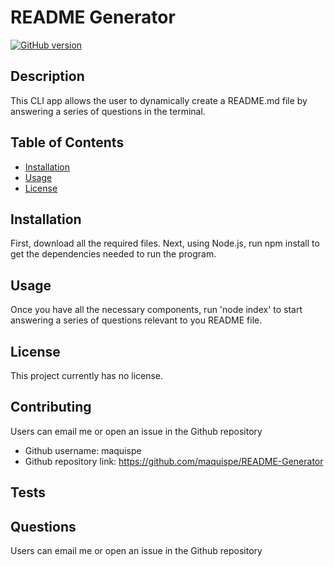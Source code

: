 # README Generator
[![GitHub version](https://badge.fury.io/gh/boennemann%2Fbadges.svg)](http://badge.fury.io/gh/boennemann%2Fbadges)
## Description

This CLI app allows the user to dynamically create a README.md file by answering a series of 
questions in the terminal.

## Table of Contents
    
* [Installation](#installation)
* [Usage](#usage)
* [License](#license)

## Installation

First, download all the required files. Next, using Node.js, run npm install to get the dependencies needed to run the program.

## Usage

Once you have all the necessary components, run 'node index' to start answering a series of questions relevant to you README file.

## License

This project currently has no license.

## Contributing

Users can email me or open an issue in the Github repository
* Github username: maquispe
* Github repository link: https://github.com/maquispe/README-Generator
    
## Tests

## Questions

Users can email me or open an issue in the Github repository